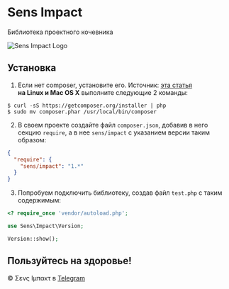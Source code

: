 # Sens Impact
Библиотека проектного кочевника

![Sens Impact Logo](https://content.sportslogos.net/logos/1/21/full/oh7bwuxz0kvn1sfmznlguf8fl.gif)

## Установка

1. Если нет composer, установите его. Источник: [эта статья](https://makedev.org/articles/composer.html) <br>
**на Linux и Mac OS X**  выполните следующие 2 команды:
```shell
$ curl -sS https://getcomposer.org/installer | php
$ sudo mv composer.phar /usr/local/bin/composer
```
2. В своем проекте создайте файл `composer.json`, 
добавив в него секцию `require`, а в нее `sens/impact`
с указанием версии таким образом:
```json
{
  "require": {
    "sens/impact": "1.*"
  }
}
```

3. Попробуем подключить библиотеку, создав файл `test.php`
с таким содержимым:
```php
<? require_once 'vendor/autoload.php';

use Sens\Impact\Version;

Version::show();
```

## Пользуйтесь на здоровье!
&copy; &Sigma;&epsilon;&nu;&sigmaf; &Iota;&mu;&pi;&alpha;&kappa;&tau; в [Telegram](https://t.me/sens_impact)
